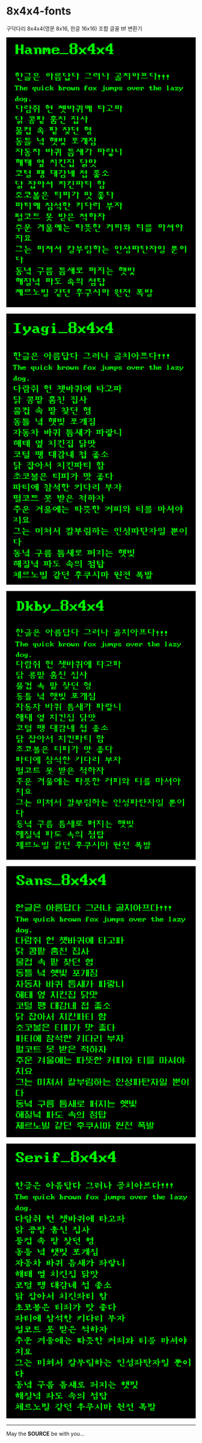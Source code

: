 8x4x4-fonts
===========

구닥다리 8x4x4(영문 8x16, 한글 16x16) 조합 글꼴 ttf 변환기

![한메한글](hanme-sample.png)

![이야기](iyagi-sample.png)

![도깨비](dkby-sample.png)

![고딕](sans-sample.png)

![명조](serif-sample.png)

---
May the **SOURCE** be with you...
